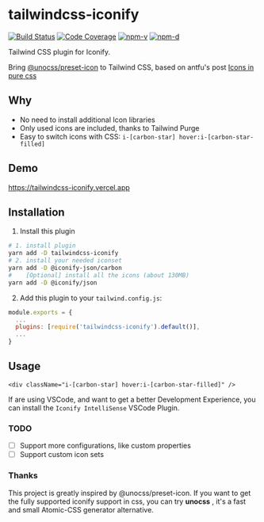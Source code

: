 # tailwindcss-iconify

<a href="https://github.com/infinitexyy/tailwindcss-iconify/actions"><img src="https://img.shields.io/github/workflow/status/infinitexyy/tailwindcss-iconify/test.svg" alt="Build Status"></a>
<a href="https://codecov.io/gh/infinitexyy/tailwindcss-iconify"><img src="https://img.shields.io/codecov/c/github/infinitexyy/tailwindcss-iconify.svg" alt="Code Coverage"></a>
<a href="https://npmjs.com/package/tailwindcss-iconify"><img src="https://img.shields.io/npm/v/tailwindcss-iconify.svg" alt="npm-v"></a>
<a href="https://npmjs.com/package/tailwindcss-iconify"><img src="https://img.shields.io/npm/dt/tailwindcss-iconify.svg" alt="npm-d"></a>

Tailwind CSS plugin for Iconify.

Bring [@unocss/preset-icon](https://github.com/unocss/unocss/blob/main/packages/preset-icons/README.md) to Tailwind CSS, based on antfu's post [Icons in pure css](https://antfu.me/posts/icons-in-pure-css)

## Why

- No need to install additional Icon libraries
- Only used icons are included, thanks to Tailwind Purge
- Easy to switch icons with CSS: `i-[carbon-star] hover:i-[carbon-star-filled]`

## Demo

https://tailwindcss-iconify.vercel.app

## Installation

1. Install this plugin

```bash
# 1. install plugin
yarn add -D tailwindcss-iconify
# 2. install your needed iconset
yarn add -D @iconify-json/carbon
#    [Optional] install all the icons (about 130MB)
yarn add -D @iconify/json
```

2. Add this plugin to your `tailwind.config.js`:

```javascript
module.exports = {
  ...
  plugins: [require('tailwindcss-iconify').default()],
  ...
}
```

## Usage

```tsx
<div className="i-[carbon-star] hover:i-[carbon-star-filled]" />
```

If are using VSCode, and want to get a better Development Experience, you can install the `Iconify IntelliSense` VSCode Plugin.

### TODO

- [ ] Support more configurations, like custom properties
- [ ] Support custom icon sets

### Thanks

This project is greatly inspired by @unocss/preset-icon. If you want to get the fully supported iconify support in css, you can try **unocss** , it's a fast and small Atomic-CSS generator alternative.
